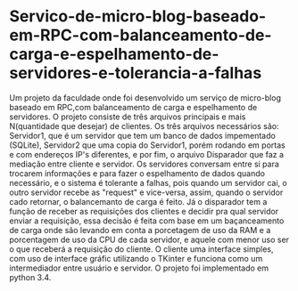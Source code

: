 # Servico-de-micro-blog-baseado-em-RPC-com-balanceamento-de-carga-e-espelhamento-de-servidores-e-tolerancia-a-falhas
Um projeto da faculdade onde foi desenvolvido um serviço de micro-blog baseado em RPC,com balanceamento de carga e espelhamento de servidores. O projeto consiste de três arquivos principais e mais N(quantidade que desejar) de clientes. Os três arquivos necessários são: Servidor1, que é um servidor que tem um banco de dados impementado (SQLite), Servidor2 que  uma copia do Servidor1, porém rodando em portas e com endereços IP's diferentes, e por fim, o arquivo Disparador que faz a mediação entre cliente e servidor.
Os servidores conversam entre si para trocarem informações e para fazer o espelhamento de dados quando necessário, e o sistema é tolerante a falhas, pois quando um servidor cai, o outro servidor recebe as "request" e vice-versa, assim, quando o servidor cado retornar, o balancemanto de carga é feito.
Já o disparador tem a função de receber as requisições dos clientes e decidir pra qual servidor enviar a requisição, essa decisão é feita com base em um baçanceamento de carga onde são levando em conta a porcetagem de uso da RAM e a porcentagem de uso da CPU de cada servidor, e aquele com menor uso ser o que receberá a requisição do cliente.
O cliente  uma interface simples, com uso de interface gráfic utilizando o TKinter e funciona como um intermediador entre usuário e servidor.
O projeto foi implementado em python 3.4.
